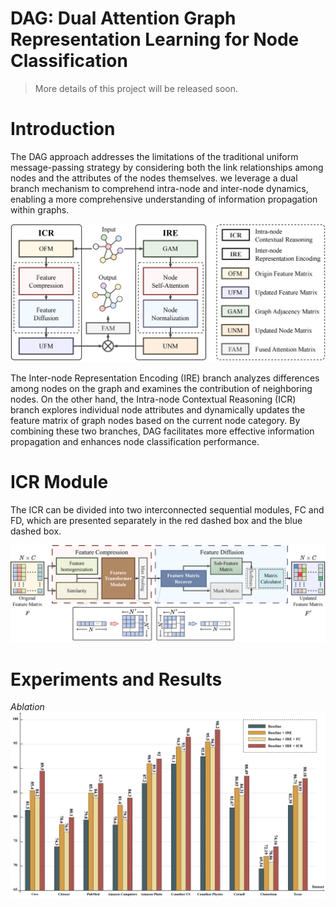 # DAG: Dual Attention Graph Representation Learning for Node Classification

> More details of this project will be released soon.

# Introduction
The DAG approach addresses the limitations of the traditional uniform message-passing strategy by considering both the link relationships among nodes and the attributes of the nodes themselves. we leverage a dual branch mechanism to comprehend intra-node and inter-node dynamics, enabling a more comprehensive understanding of information propagation within graphs.

![benchmark](./figures/overall.png)

The Inter-node Representation Encoding (IRE) branch analyzes differences among nodes on the graph and examines the contribution of neighboring nodes. On the other hand, the Intra-node Contextual Reasoning (ICR) branch explores individual node attributes and dynamically updates the feature matrix of graph nodes based on the current node category. By combining these two branches, DAG facilitates more effective information propagation and enhances node classification performance.

# ICR Module
The ICR can be divided into two interconnected sequential modules, FC and FD, which are presented separately in the red dashed box and the blue dashed box.

![icr](./figures/whole.jpg)

# Experiments and Results


*Ablation*
![ablation](./figures/ablation.png)
